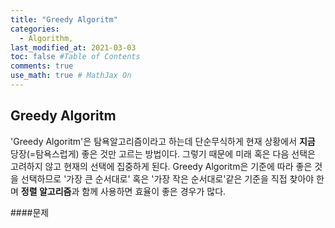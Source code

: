 ```yaml
---
title: "Greedy Algoritm"
categories: 
  - Algorithm, 
last_modified_at: 2021-03-03
toc: false #Table of Contents
comments: true
use_math: true # MathJax On
---
```


## Greedy Algoritm

'Greedy Algoritm'은 탐욕알고리즘이라고 하는데 단순무식하게 현재 상황에서 **지금** 당장(=탐욕스럽게) 좋은 것만 고르는 방법이다. 그렇기 때문에 미래 혹은 다음 선택은 고려하지 않고 현재의 선택에 집중하게 된다. Greedy Algoritm은 기준에 따라 좋은 것을 선택하므로 '가장 큰 순서대로' 혹은 '가장 작은 순서대로'같은 기준을 직접 찾아야 한며 **정렬 알고리즘**과 함께 사용하면 효율이 좋은 경우가 많다.

####문제




